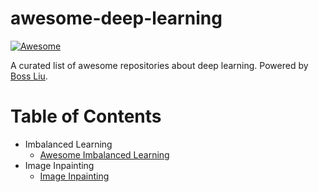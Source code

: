 # awesome-deep-learning

[![Awesome](https://awesome.re/badge-flat.svg)](http://home.ustc.edu.cn/~lcb592/)

A curated list of awesome repositories about deep learning. Powered by [Boss Liu](https://liuboss1992.github.io/).

# Table of Contents

- Imbalanced Learning
    - [Awesome Imbalanced Learning](https://github.com/ZhiningLiu1998/awesome-imbalanced-learning)
- Image Inpainting
    - [Image Inpainting](https://github.com/geekyutao/Image-Inpainting)